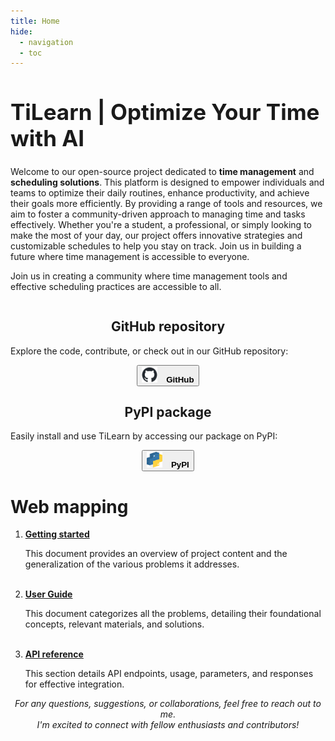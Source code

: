 ```yaml
---
title: Home
hide:
  - navigation
  - toc
---
```

<html>
<div class="homepage-background"></div>

  <h1 style="font-size: 2.5em;"><strong>TiLearn</strong> | Optimize Your Time with AI</h1>
  <p>
    Welcome to our open-source project dedicated to <strong>time management</strong> and <strong>scheduling solutions</strong>. This platform is designed to empower individuals and teams to optimize their daily routines, enhance productivity, and achieve their goals more efficiently. By providing a range of tools and resources, we aim to foster a community-driven approach to managing time and tasks effectively. Whether you're a student, a professional, or simply looking to make the most of your day, our project offers innovative strategies and customizable schedules to help you stay on track. Join us in building a future where time management is accessible to everyone.
  </p>
  <p>
    Join us in creating a community where time management tools and effective scheduling practices are accessible to all.
  </p>
  
  <body>
      <div class="container">
          <div class="column" id="column1">
              <center>
              <h2><strong>GitHub repository</strong></h2>
              </center>
              <p>Explore the code, contribute, or check out in our GitHub repository:</p>
              <center>
              <a href="https://github.com/Bancie/TiLearn">
                  <button class="button-29" role="button">
                      <img src="stylesheets/github-mark.png" alt="GitHub Logo" style="width: 25px; height: 25px; margin-right: 10px;">
                      <strong>
                          GitHub
                      </strong>
                  </button>
              </a>
              </center>
          </div>
          <div class="column" id="column2">
              <center>
              <h2><strong>PyPI package</strong></h2>
              </center>
              <p>Easily install and use TiLearn by accessing our package on PyPI:</p>
              <center>
              <a href="https://pypi.org/project/TiLearn/">
                  <button class="button-30" role="button">
                      <img src="stylesheets/pypi.png" alt="GitHub Logo" style="width: 25px; height: 25px; margin-right: 10px;">
                      <strong>
                          PyPI
                      </strong>
                  </button>
              </a>
              </center>
          </div>
      </div>
  </body>
  
  <div class="line-3"></div>
  
  <h1><strong>Web mapping</strong></h1>

  <ol class="circle-list">
    <li>
      <strong><a href="getting-started/">Getting started</a></strong><br>
      <p class="list-item-content">This document provides an overview of project content and the generalization of the various problems it addresses.</p>
    </li>
    <br>
    <li>
      <strong><a href="user-guide/">User Guide</a></strong><br>
      <p class="list-item-content">This document categorizes all the problems, detailing their foundational concepts, relevant materials, and solutions.</p>
    </li>
    <br>
    <!-- <li>
      <strong><a href="run/">Building from source</a></strong><br>
      <p class="list-item-content">This document offers a concise guide to running the code from the source, explaining its core functionality and how it can be applied to solve various problems.</p>
    </li>
    <br> -->
    <li>
      <strong><a href="api-reference/">API reference</a></strong><br>
      <p class="list-item-content">This section details API endpoints, usage, parameters, and responses for effective integration.</p>
    </li>
  </ol>

  <div class="line"></div>
  
  <p style="text-align: center;"><em>For any questions, suggestions, or collaborations, feel free to reach out to me. <br> I'm excited to connect with fellow enthusiasts and contributors!</em></p>

</html>